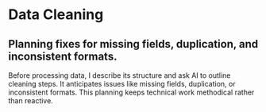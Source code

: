 # Data Cleaning

## Planning fixes for missing fields, duplication, and inconsistent formats.

Before processing data, I describe its structure and ask AI to outline cleaning steps. It anticipates issues like missing fields, duplication, or inconsistent formats. This planning keeps technical work methodical rather than reactive.
